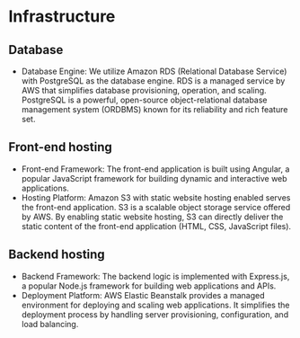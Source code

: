 # Infrastructure

## Database
- Database Engine: We utilize Amazon RDS (Relational Database Service) with PostgreSQL as the database engine. RDS is a managed service by AWS that simplifies database provisioning, operation, and scaling. PostgreSQL is a powerful, open-source object-relational database management system (ORDBMS) known for its reliability and rich feature set.

## Front-end hosting
- Front-end Framework: The front-end application is built using Angular, a popular JavaScript framework for building dynamic and interactive web applications.
- Hosting Platform: Amazon S3 with static website hosting enabled serves the front-end application. S3 is a scalable object storage service offered by AWS. By enabling static website hosting, S3 can directly deliver the static content of the front-end application (HTML, CSS, JavaScript files).

## Backend hosting
- Backend Framework: The backend logic is implemented with Express.js, a popular Node.js framework for building web applications and APIs.
- Deployment Platform: AWS Elastic Beanstalk provides a managed environment for deploying and scaling web applications. It simplifies the deployment process by handling server provisioning, configuration, and load balancing.